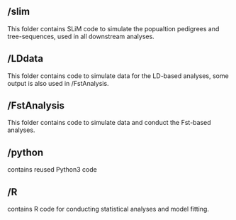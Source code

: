## /slim
This folder contains SLiM code to simulate the popualtion pedigrees and tree-sequences, used in all downstream analyses.

## /LDdata
This folder contains code to simulate data for the LD-based analyses, some output is also used in /FstAnalysis.

## /FstAnalysis
This folder contains code to simulate data and conduct the Fst-based analyses. 

## /python
contains reused Python3 code

## /R
contains R code for conducting statistical analyses and model fitting. 
